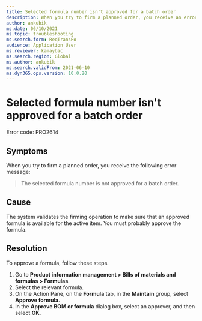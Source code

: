 ```yaml
---
title: Selected formula number isn't approved for a batch order
description: When you try to firm a planned order, you receive an error message that states that the selected formula number isn't approved for a batch order.
author: ankubik
ms.date: 06/10/2021
ms.topic: troubleshooting
ms.search.form: ReqTransPo
audience: Application User
ms.reviewer: kamaybac
ms.search.region: Global
ms.author: ankubik
ms.search.validFrom: 2021-06-10
ms.dyn365.ops.version: 10.0.20
---
```


# Selected formula number isn't approved for a batch order

Error code: PRO2614

## Symptoms

When you try to firm a planned order, you receive the following error message:

> The selected formula number is not approved for a batch order.

## Cause

The system validates the firming operation to make sure that an approved formula is available for the active item. You must probably approve the formula.

## Resolution

To approve a formula, follow these steps.

1. Go to **Product information management \> Bills of materials and formulas \> Formulas**.
1. Select the relevant formula.
1. On the Action Pane, on the **Formula** tab, in the **Maintain** group, select **Approve formula**.
1. In the **Approve BOM or formula** dialog box, select an approver, and then select **OK**.
